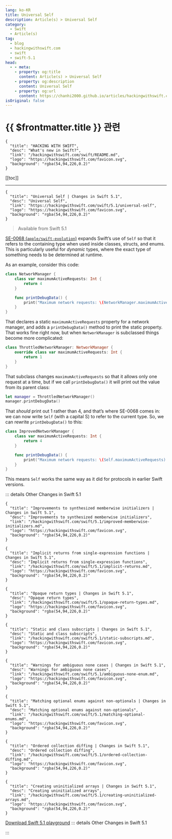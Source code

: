 ```yaml
---
lang: ko-KR
title: Universal Self
description: Article(s) > Universal Self
category:
  - Swift
  - Article(s)
tag: 
  - blog
  - hackingwithswift.com
  - swift
  - swift-5.1
head:
  - - meta:
    - property: og:title
      content: Article(s) > Universal Self
    - property: og:description
      content: Universal Self
    - property: og:url
      content: https://chanhi2000.github.io/articles/hackingwithswift.com/swift/5.1/universal-self.html
isOriginal: false
---
```


# {{ $frontmatter.title }} 관련

```component VPCard
{
  "title": "HACKING WITH SWIFT",
  "desc": "What's new in Swift?",
  "link": "/hackingwithswift.com/swift/README.md",
  "logo": "https://hackingwithswift.com/favicon.svg",
  "background": "rgba(54,94,226,0.2)"
}
```

[[toc]]

---

```component VPCard
{
  "title": "Universal Self | Changes in Swift 5.1",
  "desc": "Universal Self",
  "link": "https://hackingwithswift.com/swift/5.1/universal-self", 
  "logo": "https://hackingwithswift.com/favicon.svg",
  "background": "rgba(54,94,226,0.2)"
}
```

> Available from Swift 5.1

[SE-0068 (<FontIcon icon="iconfont icon-github"/>`apple/swift-evolution`)](https://github.com/apple/swift-evolution/blob/master/proposals/0068-universal-self.md) expands Swift’s use of `Self` so that it refers to the containing type when used inside classes, structs, and enums. This is particularly useful for *dynamic* types, where the exact type of something needs to be determined at runtime.

As an example, consider this code:

```swift
class NetworkManager {
    class var maximumActiveRequests: Int {
        return 4
    }

    func printDebugData() {
        print("Maximum network requests: \(NetworkManager.maximumActiveRequests).")
    }
}
```

That declares a static `maximumActiveRequests` property for a network manager, and adds a `printDebugData()` method to print the static property. That works fine right now, but when `NetworkManager` is subclassed things become more complicated:

```swift
class ThrottledNetworkManager: NetworkManager {
    override class var maximumActiveRequests: Int {
        return 1
    }
}
```

That subclass changes `maximumActiveRequests` so that it allows only one request at a time, but if we call `printDebugData()` it will print out the value from its parent class:

```swift
let manager = ThrottledNetworkManager()
manager.printDebugData()
```

That *should* print out 1 rather than 4, and that’s where SE-0068 comes in: we can now write `Self` (with a capital S) to refer to the current type. So, we can rewrite `printDebugData()` to this:

```swift
class ImprovedNetworkManager {
    class var maximumActiveRequests: Int {
        return 4
    }

    func printDebugData() {
        print("Maximum network requests: \(Self.maximumActiveRequests).")
    }
}
```

This means `Self` works the same way as it did for protocols in earlier Swift versions.

::: details Other Changes in Swift 5.1

```component VPCard
{
  "title": "Improvements to synthesized memberwise initializers | Changes in Swift 5.1",
  "desc": "Improvements to synthesized memberwise initializers",
  "link": "/hackingwithswift.com/swift/5.1/improved-memberwise-initializers.md",
  "logo": "https://hackingwithswift.com/favicon.svg",
  "background": "rgba(54,94,226,0.2)"
}
```

```component VPCard
{
  "title": "Implicit returns from single-expression functions | Changes in Swift 5.1",
  "desc": "Implicit returns from single-expression functions",
  "link": "/hackingwithswift.com/swift/5.1/implicit-returns.md",
  "logo": "https://hackingwithswift.com/favicon.svg",
  "background": "rgba(54,94,226,0.2)"
}
```
<!-- 
```component VPCard
{
  "title": "Universal Self | Changes in Swift 5.1",
  "desc": "Universal Self",
  "link": "/hackingwithswift.com/swift/5.1/universal-self.md",
  "logo": "https://hackingwithswift.com/favicon.svg",
  "background": "rgba(54,94,226,0.2)"
}
```
-->
```component VPCard
{
  "title": "Opaque return types | Changes in Swift 5.1",
  "desc": "Opaque return types",
  "link": "/hackingwithswift.com/swift/5.1/opaque-return-types.md",
  "logo": "https://hackingwithswift.com/favicon.svg",
  "background": "rgba(54,94,226,0.2)"
}
```

```component VPCard
{
  "title": "Static and class subscripts | Changes in Swift 5.1",
  "desc": "Static and class subscripts",
  "link": "/hackingwithswift.com/swift/5.1/static-subscripts.md",
  "logo": "https://hackingwithswift.com/favicon.svg",
  "background": "rgba(54,94,226,0.2)"
}
```

```component VPCard
{
  "title": "Warnings for ambiguous none cases | Changes in Swift 5.1",
  "desc": "Warnings for ambiguous none cases",
  "link": "/hackingwithswift.com/swift/5.1/ambiguous-none-enum.md",
  "logo": "https://hackingwithswift.com/favicon.svg",
  "background": "rgba(54,94,226,0.2)"
}
```

```component VPCard
{
  "title": "Matching optional enums against non-optionals | Changes in Swift 5.1",
  "desc": "Matching optional enums against non-optionals",
  "link": "/hackingwithswift.com/swift/5.1/matching-optional-enums.md",
  "logo": "https://hackingwithswift.com/favicon.svg",
  "background": "rgba(54,94,226,0.2)"
}
```

```component VPCard
{
  "title": "Ordered collection diffing | Changes in Swift 5.1",
  "desc": "Ordered collection diffing",
  "link": "/hackingwithswift.com/swift/5.1/ordered-collection-diffing.md",
  "logo": "https://hackingwithswift.com/favicon.svg",
  "background": "rgba(54,94,226,0.2)"
}
```

```component VPCard
{
  "title": "Creating uninitialized arrays | Changes in Swift 5.1",
  "desc": "Creating uninitialized arrays",
  "link": "/hackingwithswift.com/swift/5.1/creating-uninitialized-arrays.md",
  "logo": "https://hackingwithswift.com/favicon.svg",
  "background": "rgba(54,94,226,0.2)"
}
```

[<FontIcon icon="fas fa-file-zipper"/>Download Swift 5.1 playground](https://hackingwithswift.com/files/playgrounds/swift/playground-5-0-to-5-1.playground.zip)
::: details Other Changes in Swift 5.1

:::

